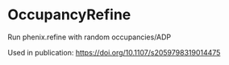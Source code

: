 # OccupancyRefine
Run phenix.refine with random occupancies/ADP

Used in publication: https://doi.org/10.1107/s2059798319014475
